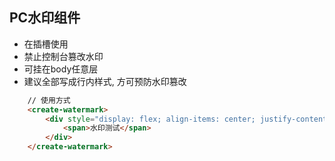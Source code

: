 ## PC水印组件
  - 在插槽使用
  - 禁止控制台篡改水印
  - 可挂在body任意层
  - 建议全部写成行内样式, 方可预防水印篡改
```html
    // 使用方式
    <create-watermark>
        <div style="display: flex; align-items: center; justify-content: center; height: 80px; line-height: 80px; padding: 80px; color: #000; font-size: 18px; box-sizing: content-box;">
            <span>水印测试</span>
        </div>
    </create-watermark>
```
